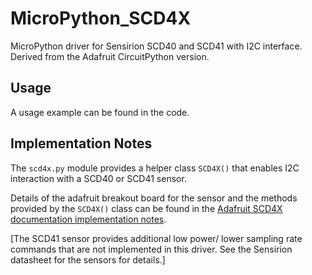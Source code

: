 # MicroPython_SCD4X
MicroPython driver for Sensirion SCD40 and SCD41 with I2C interface. Derived from the Adafruit CircuitPython version.

## Usage
A usage example can be found in the code. 

## Implementation Notes
The `scd4x.py` module provides a helper class `SCD4X()` that enables I2C interaction with a SCD40 or SCD41 sensor.

Details of the adafruit breakout board for the sensor and the methods provided by the `SCD4X()` class can be found in the [Adafruit SCD4X documentation implementation notes](https://docs.circuitpython.org/projects/scd4x/en/latest/api.html).

[The SCD41 sensor provides additional low power/ lower sampling rate commands that are not implemented in this driver. See the Sensirion datasheet for the sensors for details.]
